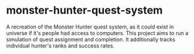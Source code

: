 # monster-hunter-quest-system
A recreation of the Monster Hunter quest system, as it could exist in universe if it's people had access to computers. This project aims to run a simulation of quest assignment and completion. It additionally tracks individual hunter's ranks and success rates.

